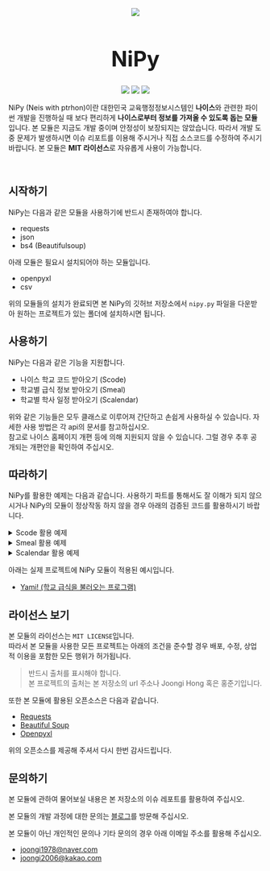 <p align="center">
    <img src="https://user-images.githubusercontent.com/23215270/74083252-335ccb00-4aa5-11ea-9045-3d87de5c70b2.png">
    <h1 align="center" style="font-size: 3em;">NiPy</h1>
    <p align="center">
        <img src="https://img.shields.io/badge/python-v3.7-blue">
        <img src="https://img.shields.io/badge/license-MIT-green">
        <img src="https://img.shields.io/badge/test-passing-brightgreen">
    </p>
    <p>NiPy (Neis with ptrhon)이란 대한민국 교육행정정보시스템인 <b>나이스</b>와 관련한 파이썬 개발을 진행하실 때 보다 편리하게 <b>나이스로부터 정보를 가져올 수 있도록 돕는 모듈</b>입니다. 본 모듈은 지금도 개발 중이며 안정성이 보장되지는 않았습니다. 따라서 개발 도중 문제가 발생하시면 이슈 리포트를 이용해 주시거나 직접 소스코드를 수정하여 주시기 바랍니다. 본 모듈은 <b>MIT 라이선스</b>로 자유롭게 사용이 가능합니다.</p>
</p>

<br/>

## 시작하기

NiPy는 다음과 같은 모듈을 사용하기에 반드시 존재하여야 합니다.

- requests
- json
- bs4 (Beautifulsoup)

아래 모듈은 필요시 설치되어야 하는 모듈입니다.

- openpyxl
- csv

위의 모듈들의 설치가 완료되면 본 NiPy의 깃허브 저장소에서 `nipy.py` 파일을 다운받아 원하는 프로젝트가 있는 폴더에 설치하시면 됩니다.

## 사용하기

NiPy는 다음과 같은 기능을 지원합니다.

- 나이스 학교 코드 받아오기 (Scode)
- 학교별 급식 정보 받아오기 (Smeal)
- 학교별 학사 일정 받아오기 (Scalendar)

위와 같은 기능들은 모두 클래스로 이루어져 간단하고 손쉽게 사용하실 수 있습니다. 자세한 사용 방법은 각 api의 문서를 참고하십시오.  
참고로 나이스 홈페이지 개편 등에 의해 지원되지 않을 수 있습니다. 그럴 경우 추후 공개되는 개편안을 확인하여 주십시오.

## 따라하기

NiPy를 활용한 예제는 다음과 같습니다. 사용하기 파트를 통해서도 잘 이해가 되지 않으시거나 NiPy의 모듈이 정상작동 하지 않을 경우 아래의 검증된 코드를 활용하시기 바랍니다.

<details>
    <summary>Scode 활용 예제</summary>

    아래 예제는 경기도내에 있는 김포라는 이름을 가진 학교를 조회하고, 중등 교육기관을 출력받는 예시입니다.

    l = nipy.Scode("김포", "경기")
    print(l.codefind("2"))

    다음과 같이 출력됩니다.

    [{'NAME': '김포신곡중학교', 'ADDRESS': '경기도 김포시 고촌읍 수기로 54-20', 'CODE': 'J100005681'},
    {'NAME': '김포여자중학교', 'ADDRESS': '경기도 김포시 봉화로 37-15', 'CODE': 'J100001488'},
    {'NAME': '김포중학교', 'ADDRESS': '경기도 김포시 봉화로 83', 'CODE': 'J100001490'},
    {'NAME': '김포한가람중학교', 'ADDRESS': '경기도 김포시 김포한강9로 140', 'CODE': 'J100006783'}]

</details>

<details>
    <summary>Smeal 활용 예제</summary>
    
    아래 예제는 경기과학고등학교의 2019년 10월 27일자 중식 급식을 출력하는 예제입니다.

    m = nipy.Smeal("경기", "J100000447", "4")
    print(m.day("2019", "10", "27", "2"))

    다음과 같이 출력됩니다.

    현미밥<br/>김치수제비5.6.9.13.18.<br/>부추겉절이5.6.13.<br/>순살바베큐볶음1.2.5.6.10.13.<br/>배추김치9.13.<br/>푸딩1.<br/>무쌈5.6.9.13.<br/>

</details>

<details>
    <summary>Scalendar 활용 예제</summary>
    
    아래 예제는 경기과학고등학교의 2019년도 9월달 학사 일정을 출력하는 예제입니다.

    c = Scalendar("경기", "J100000447", "4")
    print(c.month("2019", "09"))

    다음과 같이 출력됩니다.

    {'01': '학사일정이 존재하지 않습니다.', '02': '학사일정이 존재하지 않습니다.', '03': '학사일 정이 존재하지 않습니다.', '04': '학사일정이 존재하지 않습니다.', '05': '학사일정이 존재하지  않습니다.', '06': '학사일정이 존재하지 않습니다.', '07': '토요휴업일', '08': '학사일정이 존재하지 않습니다.', '09': '학사일정이 존재하지 않습니다.', '10': '학사일정이 존재하지 않습니다.', '11': '학사일정이 존재하지 않습니다.', '12': '추석', '13': '추석', '14': '추석', '15': '학 사일정이 존재하지 않습니다.', '16': '학사일정이 존재하지 않습니다.', '17': '학사일정이 존재하지 않습니다.', '18': '학사일정이 존재하지 않습니다.', '19': '학사일정이 존재하지 않습니다.', '20': '학사일정이 존재하지 않습니다.', '21': '토요휴업일', '22': '학사일정이 존재하지 않습니 다.', '23': '학사일정이 존재하지 않습니다.', '24': '학사일정이 존재하지 않습니다.', '25': '학사일정이 존재하지 않습니다.', '26': '학사일정이 존재하지 않습니다.', '27': '학사일정이 존재하지 않습니다.', '28': '토요휴업일', '29': '학사일정이 존재하지 않습니다.', '30': '학사일정이  존재하지 않습니다.'}

</details>

아래는 실제 프로젝트에 NiPy 모듈이 적용된 예시입니다.

- [Yami! (학교 급식을 불러오는 프로그램)](https://github.com/joongiHong/yami)

## 라이선스 보기

본 모듈의 라이선스는 `MIT LICENSE`입니다.  
따라서 본 모듈을 사용한 모든 프로젝트는 아래의 조건을 준수할 경우 배포, 수정, 상업적 이용을 포함한 모든 행위가 허가됩니다.

> 반드시 출처를 표시해야 합니다.  
> 본 프로젝트의 출처는 본 저장소의 url 주소나 Joongi Hong 혹은 홍준기입니다.

또한 본 모듈에 활용된 오픈소스은 다음과 같습니다.

- [Requests](https://2.python-requests.org/en/master/user/intro/#apache2-license)
- [Beautiful Soup](https://www.crummy.com/software/BeautifulSoup/)
- [Openpyxl](https://openpyxl.readthedocs.io/en/stable/)

위의 오픈소스를 제공해 주셔서 다시 한번 감사드립니다.

## 문의하기

본 모듈에 관하여 물어보실 내용은 본 저장소의 이슈 레포트를 활용하여 주십시오.

본 모듈의 개발 과정에 대한 문의는 [블로그](joongi0405.tistory.com)를 방문해 주십시오.

본 모듈이 아닌 개인적인 문의나 기타 문의의 경우 아래 이메일 주소를 활용해 주십시오.

- joongi1978@naver.com
- joongi2006@kakao.com
